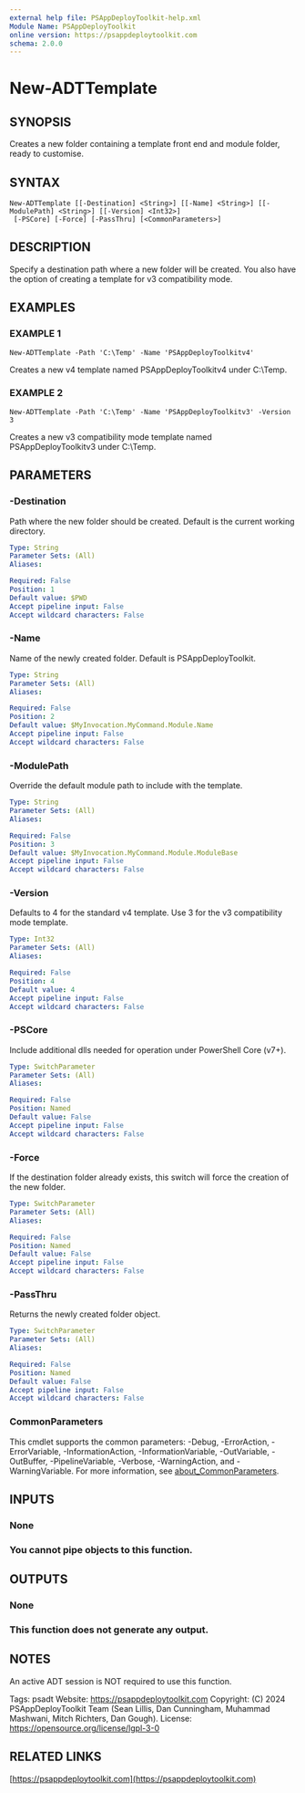 ```yaml
---
external help file: PSAppDeployToolkit-help.xml
Module Name: PSAppDeployToolkit
online version: https://psappdeploytoolkit.com
schema: 2.0.0
---
```


# New-ADTTemplate

## SYNOPSIS
Creates a new folder containing a template front end and module folder, ready to customise.

## SYNTAX

```
New-ADTTemplate [[-Destination] <String>] [[-Name] <String>] [[-ModulePath] <String>] [[-Version] <Int32>]
 [-PSCore] [-Force] [-PassThru] [<CommonParameters>]
```

## DESCRIPTION
Specify a destination path where a new folder will be created.
You also have the option of creating a template for v3 compatibility mode.

## EXAMPLES

### EXAMPLE 1
```
New-ADTTemplate -Path 'C:\Temp' -Name 'PSAppDeployToolkitv4'
```

Creates a new v4 template named PSAppDeployToolkitv4 under C:\Temp.

### EXAMPLE 2
```
New-ADTTemplate -Path 'C:\Temp' -Name 'PSAppDeployToolkitv3' -Version 3
```

Creates a new v3 compatibility mode template named PSAppDeployToolkitv3 under C:\Temp.

## PARAMETERS

### -Destination
Path where the new folder should be created.
Default is the current working directory.

```yaml
Type: String
Parameter Sets: (All)
Aliases:

Required: False
Position: 1
Default value: $PWD
Accept pipeline input: False
Accept wildcard characters: False
```

### -Name
Name of the newly created folder.
Default is PSAppDeployToolkit.

```yaml
Type: String
Parameter Sets: (All)
Aliases:

Required: False
Position: 2
Default value: $MyInvocation.MyCommand.Module.Name
Accept pipeline input: False
Accept wildcard characters: False
```

### -ModulePath
Override the default module path to include with the template.

```yaml
Type: String
Parameter Sets: (All)
Aliases:

Required: False
Position: 3
Default value: $MyInvocation.MyCommand.Module.ModuleBase
Accept pipeline input: False
Accept wildcard characters: False
```

### -Version
Defaults to 4 for the standard v4 template.
Use 3 for the v3 compatibility mode template.

```yaml
Type: Int32
Parameter Sets: (All)
Aliases:

Required: False
Position: 4
Default value: 4
Accept pipeline input: False
Accept wildcard characters: False
```

### -PSCore
Include additional dlls needed for operation under PowerShell Core (v7+).

```yaml
Type: SwitchParameter
Parameter Sets: (All)
Aliases:

Required: False
Position: Named
Default value: False
Accept pipeline input: False
Accept wildcard characters: False
```

### -Force
If the destination folder already exists, this switch will force the creation of the new folder.

```yaml
Type: SwitchParameter
Parameter Sets: (All)
Aliases:

Required: False
Position: Named
Default value: False
Accept pipeline input: False
Accept wildcard characters: False
```

### -PassThru
Returns the newly created folder object.

```yaml
Type: SwitchParameter
Parameter Sets: (All)
Aliases:

Required: False
Position: Named
Default value: False
Accept pipeline input: False
Accept wildcard characters: False
```

### CommonParameters
This cmdlet supports the common parameters: -Debug, -ErrorAction, -ErrorVariable, -InformationAction, -InformationVariable, -OutVariable, -OutBuffer, -PipelineVariable, -Verbose, -WarningAction, and -WarningVariable. For more information, see [about_CommonParameters](http://go.microsoft.com/fwlink/?LinkID=113216).

## INPUTS

### None
### You cannot pipe objects to this function.
## OUTPUTS

### None
### This function does not generate any output.
## NOTES
An active ADT session is NOT required to use this function.

Tags: psadt
Website: https://psappdeploytoolkit.com
Copyright: (C) 2024 PSAppDeployToolkit Team (Sean Lillis, Dan Cunningham, Muhammad Mashwani, Mitch Richters, Dan Gough).
License: https://opensource.org/license/lgpl-3-0

## RELATED LINKS

[https://psappdeploytoolkit.com](https://psappdeploytoolkit.com)
